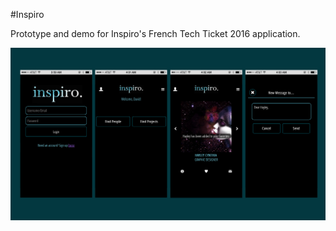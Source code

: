 #Inspiro

Prototype and demo for Inspiro's French Tech Ticket 2016 application.

![Compilation of mobile screenshots](inspiro_mobile_screenshots.jpg?raw=true "Compilation of mobile screenshots")